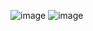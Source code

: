 ![image](https://github.com/Hugohsk99/Quarto-Elevator-Pitch/assets/68088380/417d4467-b50b-42b3-bb30-94237fc3c889)
![image](https://github.com/Hugohsk99/Quarto-Elevator-Pitch/assets/68088380/84aec205-4f9b-410a-ab17-7f235220d4c3)
